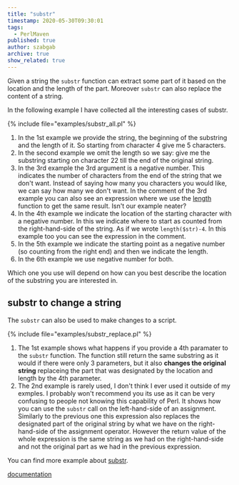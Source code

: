 ```yaml
---
title: "substr"
timestamp: 2020-05-30T09:30:01
tags:
  - PerlMaven
published: true
author: szabgab
archive: true
show_related: true
---
```



Given a string the `substr` function can extract some part of it based on the location and the length of the part.
Moreover `substr` can also replace the content of a string.


In the following example I have collected all the interesting cases of substr.

{% include file="examples/substr_all.pl" %}

1. In the 1st example we provide the string, the beginning of the substring and the length of it. So starting from character 4 give me 5 characters.
1. In the second example we omit the length so we say: give me the substring starting on character 22 till the end of the original string.
1. In the 3rd example the 3rd argument is a negative number. This indicates the number of characters from the end of the string that we don't want. Instead of saying how many you characters you would like, we can say how many we don't want. In the comment of the 3rd example you can also see an expression where we use the [length](/length) function to get the same result. Isn't our example neater?
1. In the 4th example we indicate the location of the starting character with a negative number. In this we indicate where to start as counted from the right-hand-side of the string. As if we wrote `length($str)-4`. In this example too you can see the expression in the comment.
1. In the 5th example we indicate the starting point as a negative number (so counting from the right end) and then we indicate the length.
1. In the 6th example we use negative number for both.

Which one you use will depend on how can you best describe the location of the substring you are interested in.

## substr to change a string

The `substr` can also be used to make changes to a script.

{% include file="examples/substr_replace.pl" %}

1. The 1st example shows what happens if you provide a 4th paramater to the `substr` function. The function still return the same substring as it would if there were only 3 parameters, but it also **changes the original string** replaceing the part that was designated by the location and length by the 4th parameter.
1. The 2nd example is rarely used, I don't think I ever used it outside of my exmples. I probably won't recommend you its use as it can be very confusing to people not knowing this capability of Perl.
It shows how you can use the `substr` call on the left-hand-side of an assignment. Similarly to the previous one this expression also replaces the designated part of the original string by what we have on the right-hand-side of the assignment operator. However the return value of the whole expression is the same string as we had on the right-hand-side and not the original part as we had in the previous expression.

You can find more example about [substr](string-functions-length-lc-uc-index-substr).


[documentation](https://metacpan.org/pod/perlfunc#substr-EXPR,OFFSET,LENGTH,REPLACEMENT)


